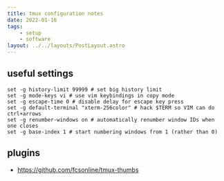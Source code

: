 ```yaml
---
title: tmux configuration notes
date: 2022-01-16
tags:
    - setup
    - software
layout: ../../layouts/PostLayout.astro
---
```


## useful settings

```shell
set -g history-limit 99999 # set big history limit
set -g mode-keys vi # use vim keybindings in copy mode
set -g escape-time 0 # disable delay for escape key press
set -g default-terminal "xterm-256color" # hack $TERM so VIM can do ctrl+arrows
set -g renumber-windows on # automatically renumber window IDs when one closes
set -g base-index 1 # start numbering windows from 1 (rather than 0)
```

## plugins

- https://github.com/fcsonline/tmux-thumbs
